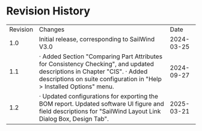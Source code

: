 # Revision History  

<html><body><table><tr><td>Revision</td><td>Changes</td><td> Date</td></tr><tr><td>1.0</td><td> Initial release, corresponding to SailWind V3.0</td><td>2024-03-25</td></tr><tr><td>1.1</td><td>· Added Section "Comparing Part Attributes for Consistency Checking", and updated descriptions in Chapter "CIS". · Added descriptions on suite configuration in "Help > Installed Options" menu.</td><td>2024-09-27</td></tr><tr><td>1.2</td><td>· Updated configurations for exporting the BOM report. Updated software Ul figure and field descriptions for "SailWind Layout Link Dialog Box, Design Tab".</td><td>2025-03-21</td></tr></table></body></html>  
